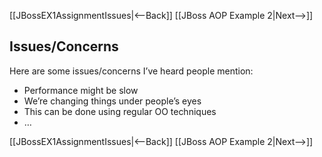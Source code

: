 [[JBossEX1AssignmentIssues|<--Back]] [[JBoss AOP Example 2|Next-->]]

## Issues/Concerns
Here are some issues/concerns I’ve heard people mention:
* Performance might be slow
* We’re changing things under people’s eyes
* This can be done using regular OO techniques
* …

[[JBossEX1AssignmentIssues|<--Back]] [[JBoss AOP Example 2|Next-->]]
